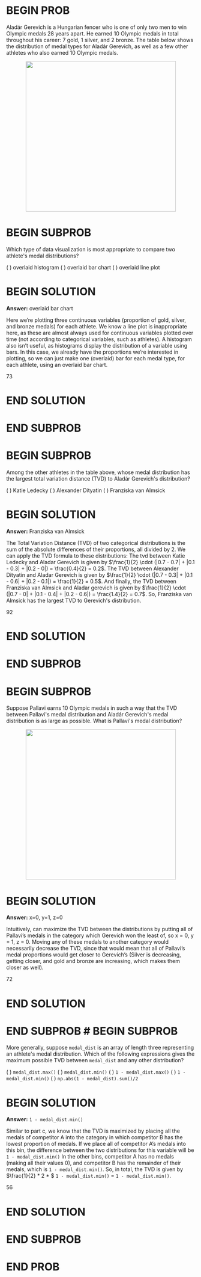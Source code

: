 # BEGIN PROB

Aladár Gerevich is a Hungarian fencer who is one of only
two men to win Olympic medals 28 years apart. He earned 10 Olympic
medals in total throughout his career: 7 gold, 1 silver, and 2 bronze.
The table below shows the distribution of medal types for Aladár
Gerevich, as well as a few other athletes who also earned 10 Olympic
medals.

<center><img src='../assets/images/wi24-final/q11_table.png' width=400></center>

<!-- ::: center
  **Athlete**              **Gold**   **Silver**   **Bronze**
  ----------------------- ---------- ------------ ------------
  Aladár Gerevich            0.7         0.1          0.2
  Katie Ledecky              0.7         0.3           0
  Alexander Dityatin         0.3         0.6          0.1
  Franziska van Almsick       0          0.4          0.6
::: -->

# BEGIN SUBPROB

Which type of data visualization is most appropriate to compare two
athlete's medal distributions?

( ) overlaid histogram
( ) overlaid bar chart
( ) overlaid line plot

# BEGIN SOLUTION
**Answer:** overlaid bar chart

Here we’re plotting three continuous variables (proportion of gold, silver, and bronze medals) for each athlete. We know a line plot is inappropriate here, as these are almost always used for continuous variables plotted over time (not according to categorical variables, such as athletes). A histogram also isn’t useful, as histograms display the distribution of a variable using bars. In this case, we already have the proportions we’re interested in plotting, so we can just make one (overlaid) bar for each medal type, for each athlete, using an overlaid bar chart.

<average>73</average>

# END SOLUTION

# END SUBPROB

# BEGIN SUBPROB

Among the other athletes in the table above, whose medal distribution
has the largest total variation distance (TVD) to Aladár Gerevich's
distribution?

( ) Katie Ledecky
( ) Alexander Dityatin
( ) Franziska van Almsick

# BEGIN SOLUTION
**Answer:** Franziska van Almsick

The Total Variation Distance (TVD) of two categorical distributions is the sum of the absolute differences of their proportions, all divided by 2. We can apply the TVD formula to these distributions: The tvd between Katie Ledecky and Aladar Gerevich is given by $\frac{1}{2} \cdot (|0.7 - 0.7| + |0.1 - 0.3| + |0.2 - 0|) = \frac{0.4}{2} = 0.2$. The TVD between Alexander Dityatin and Aladar Gerevich is given by $\frac{1}{2} \cdot (|0.7 - 0.3| + |0.1 - 0.6| + |0.2 - 0.1|) = \frac{1}{2} = 0.5$. And finally, the TVD between Franziska van Almsick and Aladar gerevich is given by $\frac{1}{2} \cdot (|0.7 - 0| + |0.1 - 0.4| + |0.2 - 0.6|) = \frac{1.4}{2} = 0.7$. So, Franziska van Almsick has the largest TVD to Gerevich's distribution.

<average>92</average>

# END SOLUTION

# END SUBPROB

# BEGIN SUBPROB

Suppose Pallavi earns 10 Olympic medals in such a way that the TVD
between Pallavi's medal distribution and Aladár Gerevich's medal
distribution is as large as possible. What is Pallavi's medal
distribution?
<center><img src='../assets/images/wi24-final/q11c_table.png' width=400></center>


<!-- ::: center
  **Athlete**        **Gold**   **Silver**   **Bronze**
  ----------------- ---------- ------------ ------------
  Aladár Gerevich      0.7         0.1          0.2
  Pallavi              $x$         $y$          $z$
::: -->

# BEGIN SOLUTION
**Answer:** x=0, y=1, z=0

Intuitively, can maximize the TVD between the distributions by putting all of Pallavi’s medals in the category which Gerevich won the least of, so x = 0, y = 1, z = 0. Moving any of these medals to another category would necessarily decrease the TVD, since that would mean that all of Pallavi’s medal proportions would get closer to Gerevich’s (Silver is decreasing, getting closer, and gold and bronze are increasing, which makes them closer as well).


<average>72</average>

# END SOLUTION

# END SUBPROB # BEGIN SUBPROB

More generally, suppose `medal_dist` is an array of length three
representing an athlete's medal distribution. Which of the following
expressions gives the maximum possible TVD between `medal_dist` and any
other distribution?

( ) `medal_dist.max()`
( ) `medal_dist.min()`
( ) `1 - medal_dist.max()`
( ) `1 - medal_dist.min()`
( ) `np.abs(1 - medal_dist).sum()/2`

# BEGIN SOLUTION
**Answer:** `1 - medal_dist.min()`

Similar to part c, we know that the TVD is maximized by placing all the medals of competitor A into the category in which competitor B has the lowest proportion of medals. If we place all of competitor A’s medals into this bin, the difference between the two distributions for this variable will be `1 - medal_dist.min()` In the other bins, competitor A has no medals (making all their values 0), and competitor B has the remainder of their medals, which is `1 - medal_dist.min()`. So, in total, the TVD is given by $\frac{1}{2} * 2 * $ `1 - medal_dist.min()` = `1 - medal_dist.min()`. 

<average>56</average>

# END SOLUTION

# END SUBPROB

# END PROB